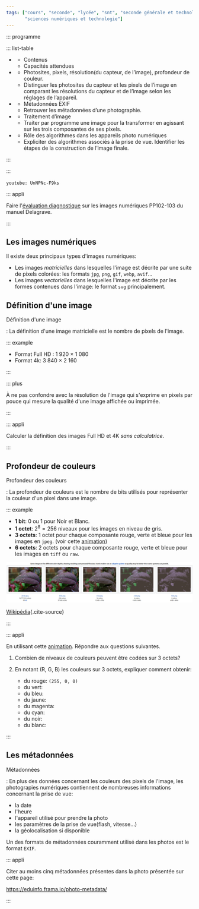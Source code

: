 ```yaml
---
tags: ["cours", "seconde", "lycée", "snt", "seconde générale et technologique",
       "sciences numériques et technologie"]
---
```


::: programme

::: list-table

   * - Contenus
     - Capacités attendues

   * - Photosites, pixels, résolution(du capteur, de l’image), profondeur de couleur.
     - Distinguer les photosites du capteur et les pixels de l’image en comparant les résolutions
       du capteur et de l’image selon les réglages de l’appareil.

   * - Métadonnées EXIF
     - Retrouver les métadonnées d’une photographie.

   * - Traitement d’image
     - Traiter par programme une image pour la transformer en agissant sur les trois composantes de
       ses pixels.

   * - Rôle des algorithmes dans les appareils photo numériques
     - Expliciter des algorithmes associés à la prise de vue. Identifier les étapes de la
       construction de l’image finale.

:::

:::

`youtube: UnNPNc-F9ks`

::: appli

Faire l'[évaluation diagnostique](https://lienmini.fr/3389-502) sur les images numériques PP102-103 du
manuel Delagrave.

:::

## Les images numériques

Il existe deux principaux types d'images numériques:

- Les images _matricielles_ dans lesquelles l'image est décrite par une suite de pixels colorées:
  les formats `jpg`, `png`, `gif`, `webp`, `avif`...
- Les images _vectorielles_ dans lesquelles l'image est décrite par les formes contenues dans
  l'image: le format `svg` principalement.


<wc-wikimage title="Bitmap_VS_SVG.svg" caption="Les images photographiques que nous étudions dans ce chapitre sont matricielles, elles souffrent des effets de pixelisation lors des zooms. Au contraire les images vectorielles peuvent être affichées à n'importe quel niveau de zoom, on les utilise principalement pour les schémas et graphiques."></wc-wikimage>

## Définition d'une image

Définition d'une image

: La définition d'une image matricielle est le nombre de pixels de l'image.

::: example

- Format Full HD : 1 920 × 1 080
- Format 4k: 3 840 × 2 160

:::

::: plus

À ne pas confondre avec la résolution de l'image qui s'exprime en pixels par pouce qui mesure
la qualité d'une image affichée ou imprimée.

:::

::: appli

Calculer la définition des images Full HD et 4K _sans calculatrice_.

:::

## Profondeur de couleurs

Profondeur des couleurs

: La profondeur de couleurs est le nombre de bits utilisés pour représenter la couleur d'un pixel
dans une image.

::: example

- **1 bit**: 0 ou 1 pour Noir et Blanc.
- **1 octet**: $2^8=256$ niveaux pour les images en niveau de gris.
- **3 octets**: 1 octet pour chaque composante rouge, verte et bleue pour les images en `jpeg`. (voir
  cette [animation](https://apps.lyceum.fr/css-colors/))
- **6 octets**: 2 octets pour chaque composante rouge, verte et bleue pour les images en `tiff` ou
  `raw`.

![Profondeur des couleurs source Wikipédia](../../images/profondeur-couleur.png)

[Wikipédia](https://en.wikipedia.org/wiki/Color_depth){.cite-source}

:::

::: appli

En utilisant cette [animation](https://apps.lyceum.fr/css-colors/). Répondre aux questions
suivantes.

1. Combien de niveaux de couleurs peuvent être codées sur 3 octets?
2. En notant (R, G, B) les couleurs sur 3 octets, expliquer comment obtenir:

   - du rouge: `(255, 0, 0)`
   - du vert:
   - du bleu:
   - du jaune:
   - du magenta:
   - du cyan:
   - du noir:
   - du blanc:

:::


## Les métadonnées

Métadonnées

: En plus des données concernant les couleurs des pixels de l'image, les photograpies numériques
contiennent de nombreuses informations concernant la prise de vue:

  - la date
  - l'heure
  - l'appareil utilisé pour prendre la photo
  - les paramètres de la prise de vue(flash, vitesse...)
  - la géolocalisation si disponible

Un des formats de métadonnées couramment utilisé dans les photos est le format `EXIF`.


::: appli

Citer au moins cinq métadonnées présentes dans la photo présentée sur cette page:

<https://eduinfo.frama.io/photo-metadata/>

:::